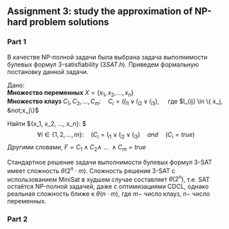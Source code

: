 ## Assignment 3: study the approximation of NP-hard problem solutions
### Part 1

В качестве NP-полной задачи была выбрана задача выполнимости булевых формул 3-satisfiability
($3SAT.h$). Приведем формальную постановку данной задачи. 

Дано:  
**Множество переменных** $X = \{x_1, x_2, ..., x_n\}$  
**Множество клауз** $C_1, C_2, ..., C_m : \quad C_i = (l_{i1} \vee l_{i2} \vee l_{i3}), \quad$ 
где $l_{ij} \in \{ x_j, &not;x_j\}$

Найти $\{x_1, x_2, ..., x_n\}: $ $$\forall i \in \{1, 2, ..., m\}: \quad (C_i = l_{i1} \vee l_{i2} \vee l_{i3}) \quad 
and \quad (C_i = true)$$
Другими словами, $F = C_1 \wedge C_2 \wedge \ ... \ \wedge C_m = true$

Стандартное решение задачи выполнимости булевых формул 3-SAT имеет сложность $\theta (2^n \cdot m)$.
Сложность решения 3-SAT с использованием MiniSat в худшем случае составляет  $\theta (2^n)$, т.е. SAT 
остаётся NP-полной задачей, даже с оптимизациями CDCL, однако реальная сложность ближе к $\theta (n \cdot m)$,
где $m -$ число клауз, $n -$ число переменных.




### Part 2